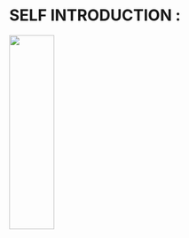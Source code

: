 # SELF INTRODUCTION :

<p><img src = "https://github.com/SJaynesh/Intro_Your_Self/assets/115562979/0abd86ff-9758-4f07-b4f9-9c828ff5a209.png" width=40% height=30%></p>
